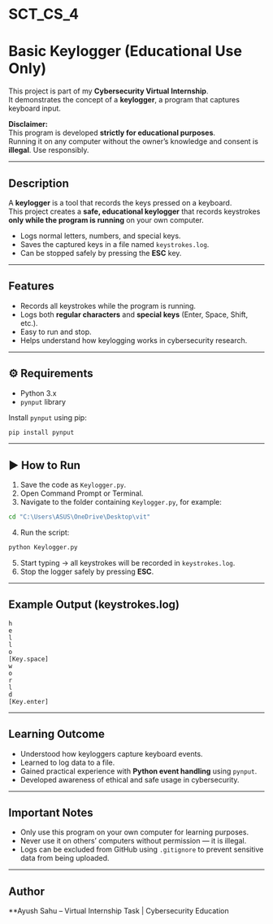 # SCT_CS_4

# Basic Keylogger (Educational Use Only)

This project is part of my **Cybersecurity Virtual Internship**.  
It demonstrates the concept of a **keylogger**, a program that captures keyboard input.  

 **Disclaimer:**  
This program is developed **strictly for educational purposes**.  
Running it on any computer without the owner’s knowledge and consent is **illegal**. Use responsibly.  

---

##  Description
A **keylogger** is a tool that records the keys pressed on a keyboard.  
This project creates a **safe, educational keylogger** that records keystrokes **only while the program is running** on your own computer.  

- Logs normal letters, numbers, and special keys.  
- Saves the captured keys in a file named `keystrokes.log`.  
- Can be stopped safely by pressing the **ESC** key.  

---

##  Features
- Records all keystrokes while the program is running.  
- Logs both **regular characters** and **special keys** (Enter, Space, Shift, etc.).  
- Easy to run and stop.  
- Helps understand how keylogging works in cybersecurity research.  

---

## ⚙ Requirements
- Python 3.x
- `pynput` library

Install `pynput` using pip:

```bash
pip install pynput
````

---

## ▶ How to Run

1. Save the code as `Keylogger.py`.
2. Open Command Prompt or Terminal.
3. Navigate to the folder containing `Keylogger.py`, for example:

```cmd
cd "C:\Users\ASUS\OneDrive\Desktop\vit"
```

4. Run the script:

```cmd
python Keylogger.py
```

5. Start typing → all keystrokes will be recorded in `keystrokes.log`.
6. Stop the logger safely by pressing **ESC**.

---

##  Example Output (keystrokes.log)

```
h
e
l
l
o
[Key.space]
w
o
r
l
d
[Key.enter]
```

---

##  Learning Outcome

* Understood how keyloggers capture keyboard events.
* Learned to log data to a file.
* Gained practical experience with **Python event handling** using `pynput`.
* Developed awareness of ethical and safe usage in cybersecurity.

---

##  Important Notes

* Only use this program on your own computer for learning purposes.
* Never use it on others’ computers without permission — it is illegal.
* Logs can be excluded from GitHub using `.gitignore` to prevent sensitive data from being uploaded.

---

## Author

**Ayush Sahu – Virtual Internship Task | Cybersecurity Education



```
